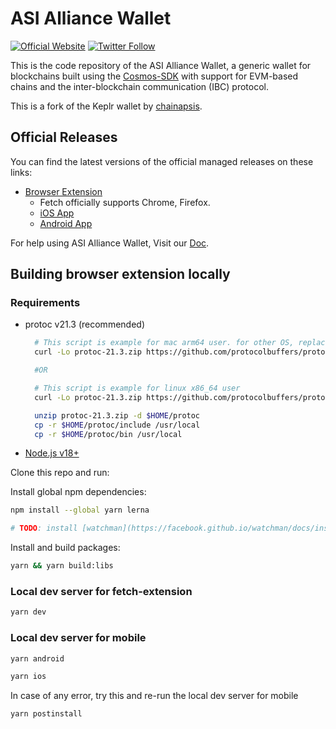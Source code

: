 # ASI Alliance Wallet

[![Official Website](https://img.shields.io/badge/Official%20Website-fetch.ai-blue?style=flat&logo=world&logoColor=white)](https://fetch.ai) [![Twitter Follow](https://img.shields.io/twitter/follow/fetch_ai?style=social)](https://twitter.com/fetch_ai)


This is the code repository of the ASI Alliance Wallet, a generic wallet for blockchains built using the [Cosmos-SDK](https://github.com/cosmos/cosmos-sdk) with support for EVM-based chains and the inter-blockchain communication (IBC) protocol. 

This is a fork of the Keplr wallet by [chainapsis](https://github.com/chainapsis).

## Official Releases

You can find the latest versions of the official managed releases on these links:

- [Browser Extension](https://chrome.google.com/webstore/detail/fetch-wallet/ellkdbaphhldpeajbepobaecooaoafpg)
    - Fetch officially supports Chrome, Firefox.
    - [iOS App](https://apps.apple.com/in/app/asi-alliance-wallet/id1641087356)
    - [Android App](https://play.google.com/store/apps/details?id=com.fetchai.wallet)
   
For help using ASI Alliance Wallet, Visit our [Doc](https://network.fetch.ai/docs/guides/asi-wallet/web-wallet/get-started).

## Building browser extension locally

### Requirements

- protoc v21.3 (recommended)

  ```sh
    # This script is example for mac arm64 user. for other OS, replace URL(starts with https://..) to be matched with your OS from https://github.com/protocolbuffers/protobuf/releases/tag/v21.3
    curl -Lo protoc-21.3.zip https://github.com/protocolbuffers/protobuf/releases/download/v21.3/protoc-21.3-osx-aarch_64.zip 
  
    #OR
  
    # This script is example for linux x86_64 user
    curl -Lo protoc-21.3.zip https://github.com/protocolbuffers/protobuf/releases/download/v21.3/protoc-21.3-linux-x86_64.zip
  
    unzip protoc-21.3.zip -d $HOME/protoc
    cp -r $HOME/protoc/include /usr/local
    cp -r $HOME/protoc/bin /usr/local
  ```

- [Node.js v18+](https://nodejs.org/)

Clone this repo and run:

Install global npm dependencies:

```bash
npm install --global yarn lerna

# TODO: install [watchman](https://facebook.github.io/watchman/docs/install.html)
```

Install and build packages:

```bash
yarn && yarn build:libs
```

### Local dev server for fetch-extension

```bash
yarn dev
```

### Local dev server for mobile

```bash
yarn android
```

```bash
yarn ios
```

In case of any error, try this and re-run the local dev server for mobile

```bash
yarn postinstall
```
